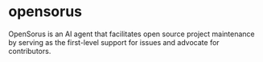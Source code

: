 # opensorus
OpenSorus is an AI agent that facilitates open source project maintenance by serving as the first-level support for issues and advocate for contributors.
